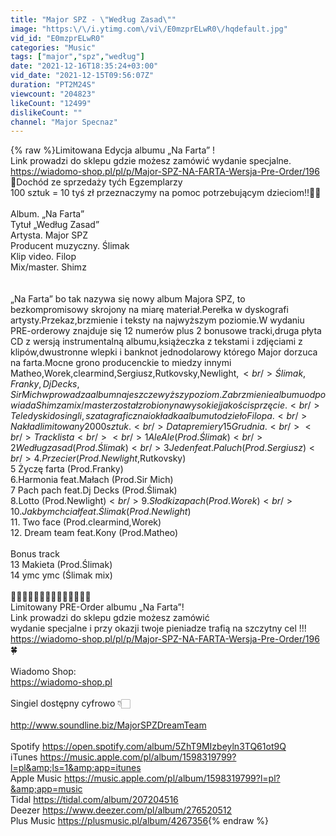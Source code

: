 ```yaml
---
title: "Major SPZ - \"Według Zasad\""
image: "https:\/\/i.ytimg.com\/vi\/E0mzprELwR0\/hqdefault.jpg"
vid_id: "E0mzprELwR0"
categories: "Music"
tags: ["major","spz","według"]
date: "2021-12-16T18:35:24+03:00"
vid_date: "2021-12-15T09:56:07Z"
duration: "PT2M24S"
viewcount: "204823"
likeCount: "12499"
dislikeCount: ""
channel: "Major Specnaz"
---
```

{% raw %}Limitowana Edycja albumu „Na Farta” !<br />Link prowadzi do sklepu gdzie możesz zamówić wydanie specjalne.<br /><a rel="nofollow" target="blank" href="https://wiadomo-shop.pl/pl/p/Major-SPZ-NA-FARTA-Wersja-Pre-Order/196">https://wiadomo-shop.pl/pl/p/Major-SPZ-NA-FARTA-Wersja-Pre-Order/196</a><br />🧨Dochód ze sprzedaży tyćh Egzemplarzy<br />100 sztuk = 10 tyś zł przeznaczymy na pomoc potrzebującym dzieciom!!🎅🏻<br /><br />Album. „Na Farta”<br />Tytuł „Według Zasad”<br />Artysta. Major SPZ<br />Producent muzyczny. Ślimak<br />Klip video. Filop <br />Mix/master. Shimz <br /><br /><br />„Na Farta” bo tak nazywa się nowy album Majora SPZ, to bezkompromisowy skrojony na miarę materiał.Perełka w dyskografi artysty.Przekaz,brzmienie i teksty na najwyższym poziomie.W wydaniu PRE-orderowy znajduje się 12 numerów plus 2 bonusowe tracki,druga płyta CD z wersją instrumentalną albumu,książeczka  z tekstami i zdjęciami z klipów,dwustronne wlepki i banknot jednodolarowy którego Major dorzuca na farta.Mocne grono producenckie to miedzy innymi Matheo,Worek,clearmind,Sergiusz,Rutkovsky,Newlight$,<br />Ślimak,Franky,Dj Decks,Sir Mich wprowadza album na jeszcze wyższy poziom.Za brzmienie albumu odpowiada Shimz a mix/master został zrobiony na wysokiej jakości sprzęcie.<br />Teledyski do singli,szata graficzna i okładka albumu to dzieło Filopa.<br />Nakład limitowany 2000 sztuk.<br />Data premiery 15 Grudnia.<br /><br />Tracklista <br /><br />1 Ale Ale (Prod.Ślimak)<br />2 Według zasad (Prod.Ślimak)<br />3 Jeden feat.Paluch (Prod.Sergiusz)<br />4.Przecier (Prod.Newlight$,Rutkovsky)<br />5 Życzę farta  (Prod.Franky)<br />6.Harmonia feat.Małach (Prod.Sir Mich)<br />7 Pach pach feat.Dj Decks (Prod.Ślimak)<br />8.Lotto (Prod.Newlight$)<br />9.Słodki zapach (Prod.Worek)<br />10.Jakbym chciał feat.Ślimak (Prod.Newlight$)<br />11. Two face (Prod.clearmind,Worek)<br />12. Dream team feat.Kony (Prod.Matheo)<br /><br />Bonus track <br />13 Makieta (Prod.Ślimak)<br />14 ymc ymc (Ślimak mix)<br /><br />📀📀📀📀📀📀📀📀📀📀📀📀📀📀<br />Limitowany PRE-Order albumu  „Na Farta”!<br />Link prowadzi do sklepu gdzie możesz zamówić <br />wydanie specjalne i przy okazji twoje  pieniadze trafią na szczytny cel !!!<br /><a rel="nofollow" target="blank" href="https://wiadomo-shop.pl/pl/p/Major-SPZ-NA-FARTA-Wersja-Pre-Order/196">https://wiadomo-shop.pl/pl/p/Major-SPZ-NA-FARTA-Wersja-Pre-Order/196</a> 🍀<br /><br />Wiadomo Shop:<br /><a rel="nofollow" target="blank" href="https://wiadomo-shop.pl">https://wiadomo-shop.pl</a><br /><br />Singiel dostępny cyfrowo 👇🏻<br /><br /><a rel="nofollow" target="blank" href="http://www.soundline.biz/MajorSPZDreamTeam">http://www.soundline.biz/MajorSPZDreamTeam</a><br /> <br />Spotify <a rel="nofollow" target="blank" href="https://open.spotify.com/album/5ZhT9MIzbeyln3TQ61ot9Q">https://open.spotify.com/album/5ZhT9MIzbeyln3TQ61ot9Q</a><br />iTunes <a rel="nofollow" target="blank" href="https://music.apple.com/pl/album/1598319799?l=pl&amp;ls=1&amp;app=itunes">https://music.apple.com/pl/album/1598319799?l=pl&amp;ls=1&amp;app=itunes</a><br />Apple Music <a rel="nofollow" target="blank" href="https://music.apple.com/pl/album/1598319799?l=pl?&amp;app=music">https://music.apple.com/pl/album/1598319799?l=pl?&amp;app=music</a><br />Tidal <a rel="nofollow" target="blank" href="https://tidal.com/album/207204516">https://tidal.com/album/207204516</a><br />Deezer <a rel="nofollow" target="blank" href="https://www.deezer.com/pl/album/276520512">https://www.deezer.com/pl/album/276520512</a><br />Plus Music <a rel="nofollow" target="blank" href="https://plusmusic.pl/album/4267356">https://plusmusic.pl/album/4267356</a>{% endraw %}
